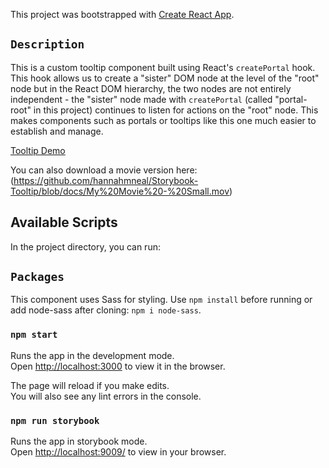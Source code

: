 This project was bootstrapped with [Create React App](https://github.com/facebook/create-react-app).

## `Description`
This is a custom tooltip component built using React's `createPortal` hook. This hook allows us to create a "sister" DOM node at the level of the "root" node but in the React DOM hierarchy, the two nodes are not entirely independent - the "sister" node made with `createPortal` (called "portal-root" in this project) continues to listen for actions on the "root" node. This makes components such as portals or tooltips like this one much easier to establish and manage.

[Tooltip Demo](src/images/TooltipDemo.png)

You can also download a movie version here: (https://github.com/hannahmneal/Storybook-Tooltip/blob/docs/My%20Movie%20-%20Small.mov)

## Available Scripts

In the project directory, you can run:

## `Packages`

This component uses Sass for styling. Use `npm install` before running or add node-sass after cloning: `npm i node-sass`.


### `npm start`

Runs the app in the development mode.<br />
Open [http://localhost:3000](http://localhost:3000) to view it in the browser.

The page will reload if you make edits.<br />
You will also see any lint errors in the console.

### `npm run storybook`

Runs the app in storybook mode. <br />
Open [http://localhost:9009/](http//localhost:9009) to view in your browser. 


